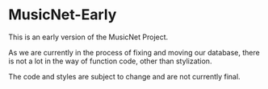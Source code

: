 MusicNet-Early
==============
This is an early version of the MusicNet Project. 

As we are currently in the process of fixing and moving our database, there is not a lot in the way of function code,
other than stylization. 

The code and styles are subject to change and are not currently final. 
